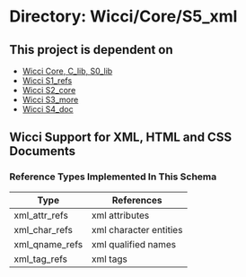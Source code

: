 # Directory: Wicci/Core/S5_xml

## This project is dependent on

* [Wicci Core, C_lib, S0_lib](https://github.com/GregDavidson/wicci-core-S0_lib)
* [Wicci S1_refs](https://github.com/GregDavidson/wicci-core-S1_refs)
* [Wicci S2_core](https://github.com/GregDavidson/wicci-core-S2_core)
* [Wicci S3_more](https://github.com/GregDavidson/wicci-core-S3_more)
* [Wicci S4_doc](https://github.com/GregDavidson/wicci-core-S4_doc)

## Wicci Support for XML, HTML and CSS Documents

### Reference Types Implemented In This Schema

| Type	| References
|-----------------------|----------
| xml_attr_refs	| xml attributes
| xml_char_refs	| xml character entities
| xml_qname_refs	| xml qualified names
| xml_tag_refs	| xml tags
